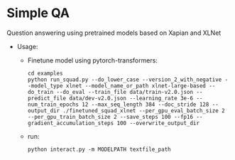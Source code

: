 # Simple QA

Question answering using pretrained models based on Xapian and XLNet

* Usage:

    - Finetune model using pytorch-transformers:

        ```shell
        cd examples
        python run_squad.py --do_lower_case --version_2_with_negative --model_type xlnet --model_name_or_path xlnet-large-based --do_train --do_eval --train_file data/train-v2.0.json --predict_file data/dev-v2.0.json --learning_rate 3e-6 --num_train_epochs 12 --max_seq_length 384 --doc_stride 128 --output_dir ./finetuned_squad_xlnet --per_gpu_eval_batch_size 2 --per_gpu_train_batch_size 2 --save_steps 100 --fp16 --gradient_accumulation_steps 100 --overwrite_output_dir
        ```

    - run:

        ```shell
        python interact.py -m MODELPATH textfile_path
        ```

